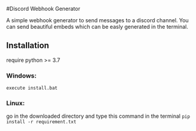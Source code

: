 #Discord Webhook Generator

A simple webhook generator to send messages to a discord channel.
You can send beautiful embeds which can be easly generated in the terminal.

## Installation

require python >= 3.7

### Windows:

`execute install.bat`

### Linux:

go in the downloaded directory and type this command in the terminal
`pip install -r requirement.txt`

